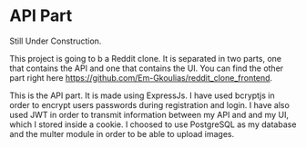 # API Part
Still Under Construction.

This project is going to b a Reddit clone. It is separated in two parts, one that contains the API and one that contains the UI. You can find the other part right here https://github.com/Em-Gkoulias/reddit_clone_frontend.

This is the API part. It is made using ExpressJs. I have used bcryptjs in order to encrypt users passwords during registration and login. I have also used JWT in order to transmit information between my API and and my UI, which I stored inside a cookie. I choosed to use PostgreSQL as my database and the multer module in order to be able to upload images.


